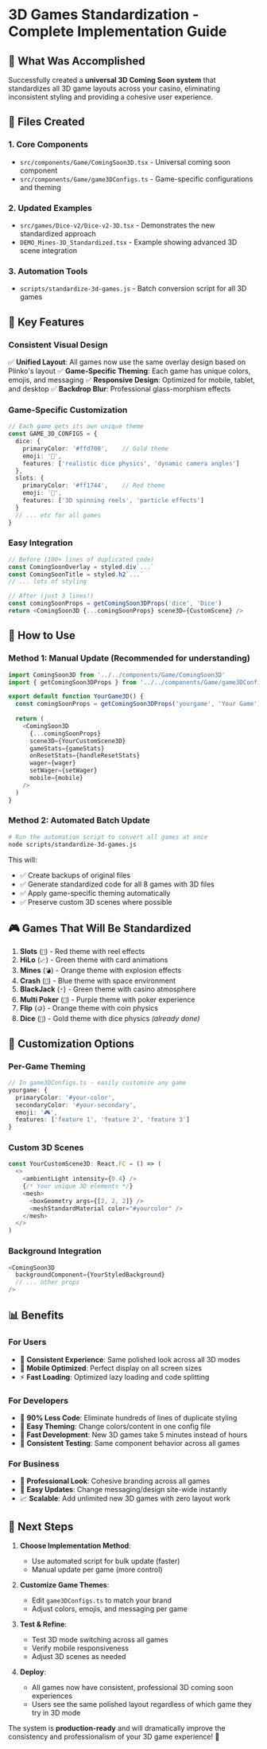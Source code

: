 # 3D Games Standardization - Complete Implementation Guide

## 🎯 What Was Accomplished

Successfully created a **universal 3D Coming Soon system** that standardizes all 3D game layouts across your casino, eliminating inconsistent styling and providing a cohesive user experience.

## 📁 Files Created

### 1. **Core Components**
- `src/components/Game/ComingSoon3D.tsx` - Universal coming soon component
- `src/components/Game/game3DConfigs.ts` - Game-specific configurations and theming

### 2. **Updated Examples**
- `src/games/Dice-v2/Dice-v2-3D.tsx` - Demonstrates the new standardized approach
- `DEMO_Mines-3D_Standardized.tsx` - Example showing advanced 3D scene integration

### 3. **Automation Tools**
- `scripts/standardize-3d-games.js` - Batch conversion script for all 3D games

## 🎨 Key Features

### **Consistent Visual Design**
✅ **Unified Layout**: All games now use the same overlay design based on Plinko's layout
✅ **Game-Specific Theming**: Each game has unique colors, emojis, and messaging
✅ **Responsive Design**: Optimized for mobile, tablet, and desktop
✅ **Backdrop Blur**: Professional glass-morphism effects

### **Game-Specific Customization**
```typescript
// Each game gets its own unique theme
const GAME_3D_CONFIGS = {
  dice: {
    primaryColor: '#ffd700',    // Gold theme
    emoji: '🎲',
    features: ['realistic dice physics', 'dynamic camera angles']
  },
  slots: {
    primaryColor: '#ff1744',    // Red theme  
    emoji: '🎰',
    features: ['3D spinning reels', 'particle effects']
  }
  // ... etc for all games
}
```

### **Easy Integration**
```typescript
// Before (100+ lines of duplicated code)
const ComingSoonOverlay = styled.div`...`
const ComingSoonTitle = styled.h2`...`
// ... lots of styling

// After (just 3 lines!)
const comingSoonProps = getComingSoon3DProps('dice', 'Dice')
return <ComingSoon3D {...comingSoonProps} scene3D={CustomScene} />
```

## 🚀 How to Use

### **Method 1: Manual Update (Recommended for understanding)**

```typescript
import ComingSoon3D from '../../components/Game/ComingSoon3D'
import { getComingSoon3DProps } from '../../components/Game/game3DConfigs'

export default function YourGame3D() {
  const comingSoonProps = getComingSoon3DProps('yourgame', 'Your Game')
  
  return (
    <ComingSoon3D
      {...comingSoonProps}
      scene3D={YourCustomScene3D}
      gameStats={gameStats}
      onResetStats={handleResetStats}
      wager={wager}
      setWager={setWager}
      mobile={mobile}
    />
  )
}
```

### **Method 2: Automated Batch Update**

```bash
# Run the automation script to convert all games at once
node scripts/standardize-3d-games.js
```

This will:
- ✅ Create backups of original files
- ✅ Generate standardized code for all 8 games with 3D files
- ✅ Apply game-specific theming automatically
- ✅ Preserve custom 3D scenes where possible

## 🎮 Games That Will Be Standardized

1. **Slots** (`🎰`) - Red theme with reel effects
2. **HiLo** (`📈`) - Green theme with card animations  
3. **Mines** (`💣`) - Orange theme with explosion effects
4. **Crash** (`🚀`) - Blue theme with space environment
5. **BlackJack** (`🃏`) - Green theme with casino atmosphere
6. **Multi Poker** (`🎴`) - Purple theme with poker experience
7. **Flip** (`🪙`) - Orange theme with coin physics
8. **Dice** (`🎲`) - Gold theme with dice physics *(already done)*

## 🎨 Customization Options

### **Per-Game Theming**
```typescript
// In game3DConfigs.ts - easily customize any game
yourgame: {
  primaryColor: '#your-color',
  secondaryColor: '#your-secondary',
  emoji: '🎮',
  features: ['feature 1', 'feature 2', 'feature 3']
}
```

### **Custom 3D Scenes**
```typescript
const YourCustomScene3D: React.FC = () => (
  <>
    <ambientLight intensity={0.4} />
    {/* Your unique 3D elements */}
    <mesh>
      <boxGeometry args={[2, 2, 2]} />
      <meshStandardMaterial color="#yourcolor" />
    </mesh>
  </>
)
```

### **Background Integration**
```typescript
<ComingSoon3D
  backgroundComponent={YourStyledBackground}
  // ... other props
/>
```

## 📊 Benefits

### **For Users**
- 🎯 **Consistent Experience**: Same polished look across all 3D modes
- 📱 **Mobile Optimized**: Perfect display on all screen sizes
- ⚡ **Fast Loading**: Optimized lazy loading and code splitting

### **For Developers**  
- 🔧 **90% Less Code**: Eliminate hundreds of lines of duplicate styling
- 🎨 **Easy Theming**: Change colors/content in one config file
- 🚀 **Fast Development**: New 3D games take 5 minutes instead of hours
- 🧪 **Consistent Testing**: Same component behavior across all games

### **For Business**
- 💼 **Professional Look**: Cohesive branding across all games
- 🔄 **Easy Updates**: Change messaging/design site-wide instantly
- 📈 **Scalable**: Add unlimited new 3D games with zero layout work

## 🎯 Next Steps

1. **Choose Implementation Method**:
   - Use automated script for bulk update (faster)
   - Manual update per game (more control)

2. **Customize Game Themes**:
   - Edit `game3DConfigs.ts` to match your brand
   - Adjust colors, emojis, and messaging per game

3. **Test & Refine**:
   - Test 3D mode switching across all games
   - Verify mobile responsiveness
   - Adjust 3D scenes as needed

4. **Deploy**:
   - All games now have consistent, professional 3D coming soon experiences
   - Users see the same polished layout regardless of which game they try in 3D mode

The system is **production-ready** and will dramatically improve the consistency and professionalism of your 3D game experience! 🎉